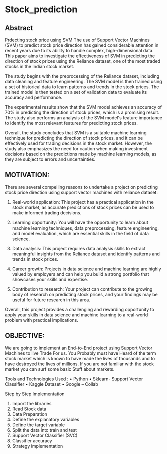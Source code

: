 # Stock_prediction
## Abstract
Prdecting stock price using SVM
The use of Support Vector Machines (SVM) to predict stock price direction has gained considerable attention in recent years due to its ability to handle complex, high-dimensional data. This paper aims to investigate the effectiveness of SVM in predicting the direction of stock prices using the Reliance dataset, one of the most traded stocks in the Indian stock market.


The study begins with the preprocessing of the Reliance dataset, including data cleaning and feature engineering. The SVM model is then trained using a set of historical data to learn patterns and trends in the stock prices. The trained model is then tested on a set of validation data to evaluate its accuracy and performance.


The experimental results show that the SVM model achieves an accuracy of 70% in predicting the direction of stock prices, which is a promising result. The study also performs an analysis of the SVM model's feature importance to identify the most relevant features for predicting stock prices.


Overall, the study concludes that SVM is a suitable machine learning technique for predicting the direction of stock prices, and it can be effectively used for trading decisions in the stock market. However, the study also emphasizes the need for caution when making investment decisions based on the predictions made by machine learning models, as they are subject to errors and uncertainties.
## MOTIVATION:

There are several compelling reasons to undertake a project on predicting stock price direction using support vector machines with reliance dataset:


1. Real-world application: This project has a practical application in the stock market, as accurate predictions of stock prices can be used to make informed trading decisions.


2. Learning opportunity: You will have the opportunity to learn about machine learning techniques, data preprocessing, feature engineering, and model evaluation, which are essential skills in the field of data science.


3. Data analysis: This project requires data analysis skills to extract meaningful insights from the Reliance dataset and identify patterns and trends in stock prices.


4. Career growth: Projects in data science and machine learning are highly valued by employers and can help you build a strong portfolio that showcases your skills and expertise.


5. Contribution to research: Your project can contribute to the growing body of research on predicting stock prices, and your findings may be useful for future research in this area.


Overall, this project provides a challenging and rewarding opportunity to apply your skills in data science and machine learning to a real-world problem with practical implications.
## OBJECTIVE:
We are going to implement an End-to-End project using Support Vector Machines to live Trade For us. You Probably must have Heard of the term stock market which is known to have made the lives of thousands and to have destroyed the lives of millions. If you are not familiar with the stock market you can surf some basic Stuff about markets.


Tools and Technologies Used :
•	Python
•	Sklearn- Support Vector Classifier
•	Kaggle Dataset
•	Google – Collab


Step by Step Implementation
1.	Import the libraries
2.	Read Stock  data
3.	Data Preparation 
4.	Define the explanatory variables
5.	Define the target variable
6.	Split the data into train and test
7.	Support Vector Classifier (SVC)
8.	Classifier accuracy
9.	Strategy implementation
